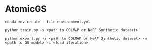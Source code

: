 # AtomicGS
 
```shell
conda env create --file environment.yml
```

```shell
python train.py -s <path to COLMAP or NeRF Synthetic dataset>
```

```shell
python export.py -s <path to COLMAP or NeRF Synthetic dataset> -m <path to GS model> -i <load iteration>
```